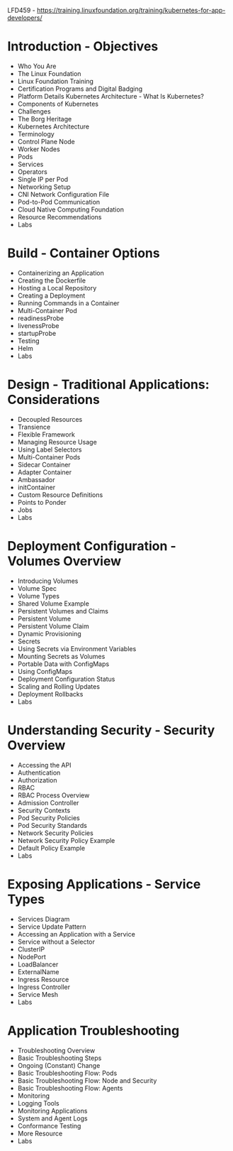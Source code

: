 
LFD459 - https://training.linuxfoundation.org/training/kubernetes-for-app-developers/

# Introduction - Objectives
- Who You Are
- The Linux Foundation
- Linux Foundation Training
- Certification Programs and Digital Badging
- Platform Details Kubernetes Architecture - What Is Kubernetes?
- Components of Kubernetes
- Challenges
- The Borg Heritage
- Kubernetes Architecture
- Terminology
- Control Plane Node
- Worker Nodes
- Pods
- Services
- Operators
- Single IP per Pod
- Networking Setup
- CNI Network Configuration File
- Pod-to-Pod Communication
- Cloud Native Computing Foundation
- Resource Recommendations
- Labs

# Build - Container Options
- Containerizing an Application
- Creating the Dockerfile
- Hosting a Local Repository
- Creating a Deployment
- Running Commands in a Container
- Multi-Container Pod
- readinessProbe
- livenessProbe
- startupProbe
- Testing
- Helm
- Labs

# Design - Traditional Applications: Considerations
- Decoupled Resources
- Transience
- Flexible Framework
- Managing Resource Usage
- Using Label Selectors
- Multi-Container Pods
- Sidecar Container
- Adapter Container
- Ambassador
- initContainer
- Custom Resource Definitions
- Points to Ponder
- Jobs
- Labs

# Deployment Configuration - Volumes Overview
- Introducing Volumes
- Volume Spec
- Volume Types
- Shared Volume Example
- Persistent Volumes and Claims
- Persistent Volume
- Persistent Volume Claim
- Dynamic Provisioning
- Secrets
- Using Secrets via Environment Variables
- Mounting Secrets as Volumes
- Portable Data with ConfigMaps
- Using ConfigMaps
- Deployment Configuration Status
- Scaling and Rolling Updates
- Deployment Rollbacks
- Labs

# Understanding Security - Security Overview
- Accessing the API
- Authentication
- Authorization
- RBAC
- RBAC Process Overview
- Admission Controller
- Security Contexts
- Pod Security Policies
- Pod Security Standards
- Network Security Policies
- Network Security Policy Example
- Default Policy Example
- Labs

# Exposing Applications - Service Types
- Services Diagram
- Service Update Pattern
- Accessing an Application with a Service
- Service without a Selector
- ClusterIP
- NodePort
- LoadBalancer
- ExternalName
- Ingress Resource
- Ingress Controller
- Service Mesh
- Labs

# Application Troubleshooting
- Troubleshooting Overview
- Basic Troubleshooting Steps
- Ongoing (Constant) Change
- Basic Troubleshooting Flow: Pods
- Basic Troubleshooting Flow: Node and Security
- Basic Troubleshooting Flow: Agents
- Monitoring
- Logging Tools
- Monitoring Applications
- System and Agent Logs
- Conformance Testing
- More Resource
- Labs

